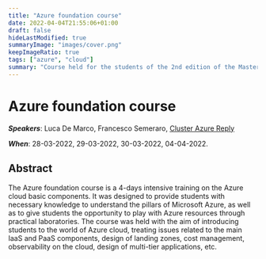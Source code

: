 ```yaml
---
title: "Azure foundation course"
date: 2022-04-04T21:55:06+01:00
draft: false
hideLastModified: true
summaryImage: "images/cover.png"
keepImageRatio: true
tags: ["azure", "cloud"]
summary: "Course held for the students of the 2nd edition of the Master in Artificial Intelligence & Cloud offered by Politecnico di Torino in collaboration with Reply."
---
```

# Azure foundation course
***Speakers***: Luca De Marco, Francesco Semeraro, [Cluster Azure Reply](https://www.reply.com/cluster-reply/en/)

***When***: 28-03-2022, 29-03-2022, 30-03-2022, 04-04-2022.

## Abstract
The Azure foundation course is a 4-days intensive training on the Azure cloud basic components. It was designed to provide students with necessary knowledge to understand the pillars of Microsoft Azure, as well as to give students the opportunity to play with Azure resources through practical laboratories.
The course was held with the aim of introducing students to the world of Azure cloud, treating issues related to the main IaaS and PaaS components, design of landing zones, cost management, observability on the cloud, design of multi-tier applications, etc.
